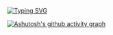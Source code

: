 [![Typing SVG](https://readme-typing-svg.herokuapp.com?color=%2336BCF7&lines=Young+and+hot+.Net+developer+(also+Unity+and+Telegram+Bot+and+Client+API))](https://git.io/typing-svg)


[![Ashutosh's github activity graph](https://github-readme-activity-graph.vercel.app/graph?username=DilemaFixer&theme=github-compact)](https://github.com/ashutosh00710/github-readme-activity-graph)
